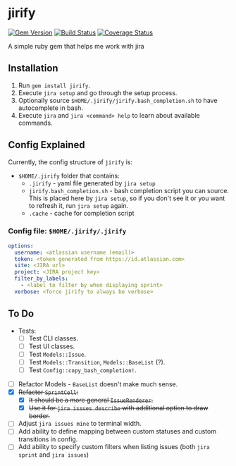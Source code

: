 # jirify
[![Gem Version](https://badge.fury.io/rb/jirify.svg)](https://badge.fury.io/rb/jirify)
[![Build Status](https://travis-ci.org/GeorgeSG/jirify.svg?branch=master)](https://travis-ci.org/GeorgeSG/jirify)
[![Coverage Status](https://coveralls.io/repos/github/GeorgeSG/jirify/badge.svg?branch=master)](https://coveralls.io/github/GeorgeSG/jirify?branch=master)

A simple ruby gem that helps me work with jira

## Installation
1. Run `gem install jirify`.
1. Execute `jira setup` and go through the setup process.
1. Optionally source `$HOME/.jirify/jirify.bash_completion.sh` to have
autocomplete in bash.
1. Execute `jira` and `jira <command> help` to learn about available commands.

## Config Explained
Currently, the config structure of `jirify` is:
- `$HOME/.jirify` folder that contains:
  - `.jirify` - yaml file generated by `jira setup`
  - `jirify.bash_completion.sh` - bash completion script you can source.
  This is placed here by `jira setup`, so if you don't see it or you want to
  refresh it, run `jira setup` again.
  - `.cache` - cache for completion script

### Config file: `$HOME/.jirify/.jirify`
```yaml
options:
  username: <atlassian username (email)>
  token: <token generated from https://id.atlassian.com>
  site: <JIRA url>
  project: <JIRA project key>
  filter_by_labels:
    - <label to filter by when displaying sprint>
  verbose: <force jirify to always be verbose>
```

## To Do
- Tests:
  - [ ] Test CLI classes.
  - [ ] Test UI classes.
  - [ ] Test `Models::Issue`.
  - [ ] Test `Models::Transition`, `Models::BaseList` (?).
  - [ ] Test `Config::copy_bash_completion!`.
- [ ] Refactor Models - `BaseList` doesn't make much sense.
- [x] ~~Refactor `SprintCell`:~~
  - [x] ~~It should be a more general `IssueRenderer`.~~
  - [x] ~~Use it for `jira issues describe` with additional option to draw border.~~
- [ ] Adjust `jira issues mine` to terminal width.
- [ ] Add ability to define mapping between custom statuses and custom
transitions in config.
- [ ] Add ability to specify custom filters when listing issues (both
`jira sprint` and `jira issues`)

